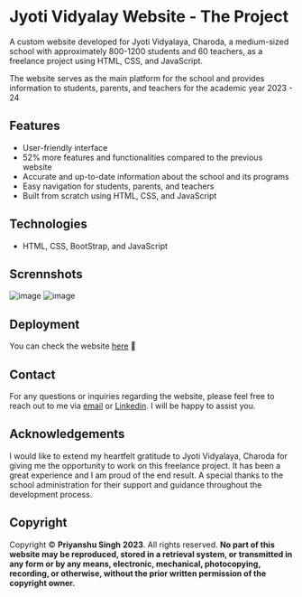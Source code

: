 # **Jyoti Vidyalay Website - The Project**

A custom website developed for Jyoti Vidyalaya, Charoda, a medium-sized school with approximately 800-1200 students and 60 teachers,  as a freelance project using HTML, CSS, and JavaScript. 

The website serves as the main platform for the school and provides information to students, parents, and teachers for the academic year 2023 - 24  

## Features

* User-friendly interface
* 52% more features and functionalities compared to the previous website
* Accurate and up-to-date information about the school and its programs
* Easy navigation for students, parents, and teachers
* Built from scratch using HTML, CSS, and JavaScript

## Technologies

* HTML, CSS, BootStrap, and JavaScript

## Scrennshots

![image](https://user-images.githubusercontent.com/107169043/218555661-6f2f7713-97b2-4cd5-a908-7e88aacd1047.png)
![image](https://user-images.githubusercontent.com/107169043/218555765-8a8ef228-8b14-465a-92fe-62581b13dc82.png)

## Deployment
You can check the website [here](https://jyotividyalaycharoda.com/) 🌟

## Contact   

For any questions or inquiries regarding the website, please feel free to reach out to me via [email](priyanshu4vitchennai@gmail.com) 
or [Linkedin](https://www.linkedin.com/in/sublime-priyanshu/). 
I will be happy to assist you.

## Acknowledgements
I would like to extend my heartfelt gratitude to Jyoti Vidyalaya, Charoda for giving me the opportunity to work on this freelance project. 
It has been a great experience and I am proud of the end result. A special thanks to the school administration for their support and 
guidance throughout the development process.

## Copyright

Copyright © **Priyanshu Singh** **2023**. All rights reserved. **No part of this website may be reproduced, stored in a retrieval system, 
or transmitted in any form or by any means, electronic, mechanical, photocopying, recording, or otherwise, without the prior written permission of the copyright owner.**
